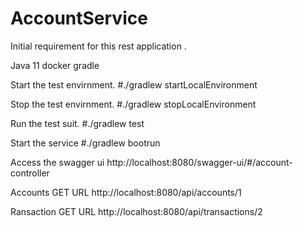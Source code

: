 # AccountService

Initial requirement for this rest application .

Java 11
docker
gradle

Start the test envirnment.
#./gradlew startLocalEnvironment

Stop the test envirnment. 
#./gradlew stopLocalEnvironment

Run the test suit.
#./gradlew test

Start the service 
#./gradlew bootrun

Access the swagger ui 
http://localhost:8080/swagger-ui/#/account-controller

Accounts GET URL 
http://localhost:8080/api/accounts/1

Ransaction GET URL
http://localhost:8080/api/transactions/2




